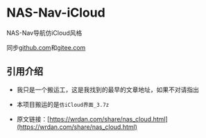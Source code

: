 # NAS-Nav-iCloud

NAS-Nav导航仿iCloud风格

同步[github.com](https://github.com/asundust/NAS-Nav-iCloud)和[gitee.com](https://gitee.com/asundust/NAS-Nav-iCloud)

## 引用介绍

- 我只是一个搬运工，这是我找到的最早的文章地址，如果不对请指出

- 本项目搬运的是`仿iCloud界面_3.7z`

- 原文链接：[https://wrdan.com/share/nas_cloud.html](https://wrdan.com/share/nas_cloud.html)
